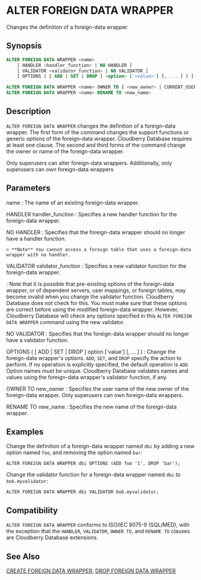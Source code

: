 # ALTER FOREIGN DATA WRAPPER

Changes the definition of a foreign-data wrapper.

## Synopsis

```sql
ALTER FOREIGN DATA WRAPPER <name>
    [ HANDLER <handler_function> | NO HANDLER ]
    [ VALIDATOR <validator_function> | NO VALIDATOR ]
    [ OPTIONS ( [ ADD | SET | DROP ] <option> ['<value>'] [, ... ] ) ]

ALTER FOREIGN DATA WRAPPER <name> OWNER TO { <new_owner> | CURRENT_USER | SESSION_USER }
ALTER FOREIGN DATA WRAPPER <name> RENAME TO <new_name>
```

## Description

`ALTER FOREIGN DATA WRAPPER` changes the definition of a foreign-data wrapper. The first form of the command changes the support functions or generic options of the foreign-data wrapper. Cloudberry Database requires at least one clause. The second and third forms of the command change the owner or name of the foreign-data wrapper.

Only superusers can alter foreign-data wrappers. Additionally, only superusers can own foreign-data wrappers

## Parameters

name
:   The name of an existing foreign-data wrapper.

HANDLER handler_function
:   Specifies a new handler function for the foreign-data wrapper.

NO HANDLER
:   Specifies that the foreign-data wrapper should no longer have a handler function.

    > **Note** You cannot access a foreign table that uses a foreign-data wrapper with no handler.

VALIDATOR validator_function
:   Specifies a new validator function for the foreign-data wrapper.

:   Note that it is possible that pre-existing options of the foreign-data wrapper, or of dependent servers, user mappings, or foreign tables, may become invalid when you change the validator function. Cloudberry Database does not check for this. You must make sure that these options are correct before using the modified foreign-data wrapper. However, Cloudberry Database will check any options specified in this `ALTER FOREIGN DATA WRAPPER` command using the new validator.

NO VALIDATOR
:   Specifies that the foreign-data wrapper should no longer have a validator function.

OPTIONS ( [ ADD | SET | DROP ] option ['value'] [, ... ] )
:   Change the foreign-data wrapper's options. `ADD`, `SET`, and `DROP` specify the action to perform. If no operation is explicitly specified, the default operation is `ADD`. Option names must be unique. Cloudberry Database validates names and values using the foreign-data wrapper's validator function, if any.

OWNER TO new_owner
:   Specifies the user name of the new owner of the foreign-data wrapper. Only superusers can own foreign-data wrappers.

RENAME TO new_name
:   Specifies the new name of the foreign-data wrapper.

## Examples

Change the definition of a foreign-data wrapper named `dbi` by adding a new option named `foo`, and removing the option named `bar`:

```
ALTER FOREIGN DATA WRAPPER dbi OPTIONS (ADD foo '1', DROP 'bar');
```

Change the validator function for a foreign-data wrapper named `dbi` to `bob.myvalidator`:

```
ALTER FOREIGN DATA WRAPPER dbi VALIDATOR bob.myvalidator;
```

## Compatibility

`ALTER FOREIGN DATA WRAPPER` conforms to ISO/IEC 9075-9 (SQL/MED), with the exception that the `HANDLER`, `VALIDATOR`, `OWNER TO`, and `RENAME TO` clauses are Cloudberry Database extensions.

## See Also

[CREATE FOREIGN DATA WRAPPER](/docs/sql-statements/sql-statement-create-foreign-data-wrapper.md), [DROP FOREIGN DATA WRAPPER](/docs/sql-statements/sql-statement-drop-foreign-data-wrapper.md)



